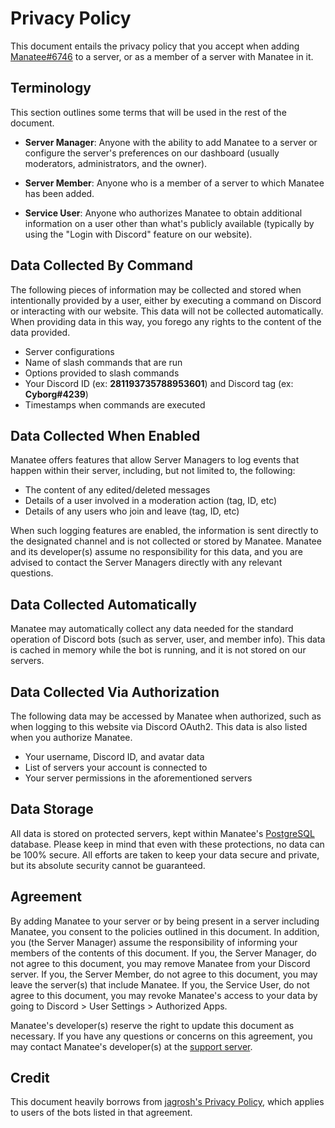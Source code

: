 # Privacy Policy

This document entails the privacy policy that you accept when adding [Manatee#6746](https://discord.com/users/643103079679393792) to a server, or as a member of a server with Manatee in it.

## Terminology

This section outlines some terms that will be used in the rest of the document.

- **Server Manager**: Anyone with the ability to add Manatee to a server or configure the server's preferences on our dashboard (usually moderators, administrators, and the owner).

- **Server Member**: Anyone who is a member of a server to which Manatee has been added.

- **Service User**: Anyone who authorizes Manatee to obtain additional information on a user other than what's publicly available (typically by using the "Login with Discord" feature on our website).

## Data Collected By Command

The following pieces of information may be collected and stored when intentionally provided by a user, either by executing a command on Discord or interacting with our website. This data will not be collected automatically. When providing data in this way, you forego any rights to the content of the data provided.

- Server configurations
- Name of slash commands that are run
- Options provided to slash commands
- Your Discord ID (ex: **281193735788953601**) and Discord tag (ex: **Cyborg#4239**)
- Timestamps when commands are executed

## Data Collected When Enabled

Manatee offers features that allow Server Managers to log events that happen within their server, including, but not limited to, the following:

- The content of any edited/deleted messages
- Details of a user involved in a moderation action (tag, ID, etc)
- Details of any users who join and leave (tag, ID, etc)

When such logging features are enabled, the information is sent directly to the designated channel and is not collected or stored by Manatee. Manatee and its developer(s) assume no responsibility for this data, and you are advised to contact the Server Managers directly with any relevant questions.

## Data Collected Automatically

Manatee may automatically collect any data needed for the standard operation of Discord bots (such as server, user, and member info). This data is cached in memory while the bot is running, and it is not stored on our servers.

## Data Collected Via Authorization

The following data may be accessed by Manatee when authorized, such as when logging to this website via Discord OAuth2. This data is also listed when you authorize Manatee.

- Your username, Discord ID, and avatar data
- List of servers your account is connected to
- Your server permissions in the aforementioned servers

## Data Storage

All data is stored on protected servers, kept within Manatee's [PostgreSQL](https://www.postgresql.org/) database. Please keep in mind that even with these protections, no data can be 100% secure. All efforts are taken to keep your data secure and private, but its absolute security cannot be guaranteed.

## Agreement

By adding Manatee to your server or by being present in a server including Manatee, you consent to the policies outlined in this document. In addition, you (the Server Manager) assume the responsibility of informing your members of the contents of this document. If you, the Server Manager, do not agree to this document, you may remove Manatee from your Discord server. If you, the Server Member, do not agree to this document, you may leave the server(s) that include Manatee. If you, the Service User, do not agree to this document, you may revoke Manatee's access to your data by going to Discord > User Settings > Authorized Apps.

Manatee's developer(s) reserve the right to update this document as necessary. If you have any questions or concerns on this agreement, you may contact Manatee's developer(s) at the [support server](https://discord.com/invite/NP7F78SMzB).

## Credit

This document heavily borrows from [jagrosh's Privacy Policy](https://gist.github.com/jagrosh/f1df4441f94ca06274fa78db7cc3c526), which applies to users of the bots listed in that agreement.

